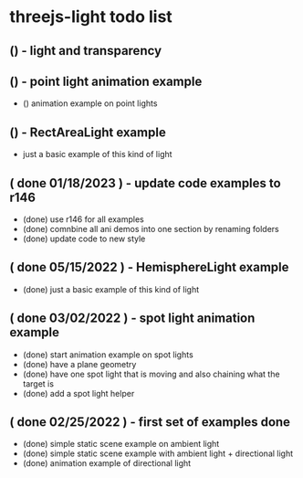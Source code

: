 # threejs-light todo list

## () - light and transparency

## () - point light animation example
* () animation example on point lights

## () - RectAreaLight example
* just a basic example of this kind of light

## ( done 01/18/2023 ) - update code examples to r146
* (done) use r146 for all examples
* (done) comnbine all ani demos into one section by renaming folders
* (done) update code to new style

## ( done 05/15/2022 ) - HemisphereLight example
* (done) just a basic example of this kind of light

## ( done 03/02/2022 ) - spot light animation example
* (done) start animation example on spot lights
* (done) have a plane geometry
* (done) have one spot light that is moving and also chaining what the target is
* (done) add a spot light helper

## ( done 02/25/2022 ) - first set of examples done
* (done) simple static scene example on ambient light
* (done) simple static scene example with ambient light + directional light
* (done) animation example of directional light
